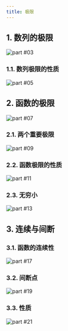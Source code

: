 ```yaml
---
title: 极限
---
```


## 1. 数列的极限

<picture><source media="(min-width:600px)" srcset="./desktop/page-03.svg"><img src="./mobile/page-03.svg" alt="part #03"></picture>

### 1.1. 数列极限的性质

<picture><source media="(min-width:600px)" srcset="./desktop/page-05.svg"><img src="./mobile/page-05.svg" alt="part #05"></picture>

## 2. 函数的极限

<picture><source media="(min-width:600px)" srcset="./desktop/page-07.svg"><img src="./mobile/page-07.svg" alt="part #07"></picture>

### 2.1. 两个重要极限

<picture><source media="(min-width:600px)" srcset="./desktop/page-09.svg"><img src="./mobile/page-09.svg" alt="part #09"></picture>

### 2.2. 函数极限的性质

<picture><source media="(min-width:600px)" srcset="./desktop/page-11.svg"><img src="./mobile/page-11.svg" alt="part #11"></picture>

### 2.3. 无穷小

<picture><source media="(min-width:600px)" srcset="./desktop/page-13.svg"><img src="./mobile/page-13.svg" alt="part #13"></picture>

## 3. 连续与间断

### 3.1. 函数的连续性

<picture><source media="(min-width:600px)" srcset="./desktop/page-17.svg"><img src="./mobile/page-17.svg" alt="part #17"></picture>

### 3.2. 间断点

<picture><source media="(min-width:600px)" srcset="./desktop/page-19.svg"><img src="./mobile/page-19.svg" alt="part #19"></picture>

### 3.3. 性质

<picture><source media="(min-width:600px)" srcset="./desktop/page-21.svg"><img src="./mobile/page-21.svg" alt="part #21"></picture>

